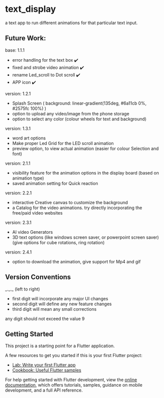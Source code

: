 # text_display

a text app to run different animations for that particular text input.

## Future Work:
base: 1.1.1
-    error handling for the text box ✔️
-    fixed and strobe video animation ✔️
-    rename Led_scroll to Dot scroll ✔️
-    APP icon ✔️

version: 1.2.1
-    Splash Screen ( background: linear-gradient(135deg, #6a11cb 0%, #2575fc 100%) )
-    option to upload any video/image from the phone storage
-    option to select any color (colour wheels for text and background)

version: 1.3.1
-    word art options
-    Make proper Led Grid for the LED scroll animation
-    preview option, to view actual animation (easier for colour Selection and font)

version: 2.1.1
-    visibility feature for the animation options in the display board (based on animation type)
-    saved animation setting for Quick reaction

version: 2.2.1
-    interactive Creative canvas to customize the background
-    a Catalog for the video animations. try directly incorporating the free/paid video websites 

version: 2.3.1
-    AI video Generators 
-    3D text options (like windows screen saver, or powerpoint screen saver) (give options for cube rotations, ring rotation)

version: 2.4.1
-    option to download the animation, give support for Mp4 and gif 


## Version Conventions
\_.\_.\_
(left to right)
- first digit will incorporate any major UI changes
- second digit will define any new feature changes 
- third digit will mean any small corrections 

any digit should not exceed the value 9


## Getting Started

This project is a starting point for a Flutter application.

A few resources to get you started if this is your first Flutter project:

- [Lab: Write your first Flutter app](https://docs.flutter.dev/get-started/codelab)
- [Cookbook: Useful Flutter samples](https://docs.flutter.dev/cookbook)

For help getting started with Flutter development, view the
[online documentation](https://docs.flutter.dev/), which offers tutorials,
samples, guidance on mobile development, and a full API reference.
